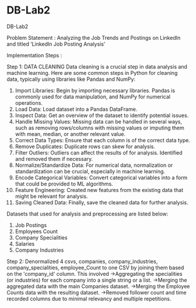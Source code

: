 # DB-Lab2
DB-Lab2

Problem Statement :
Analyzing the Job Trends and Postings on LinkedIn and titled ‘LinkedIn Job Posting Analysis’

Implementation Steps :

Step 1: DATA CLEANING
Data cleaning is a crucial step in data analysis and machine learning. Here are some common steps in Python for cleaning data, typically using libraries like Pandas and NumPy:

1. Import Libraries: Begin by importing necessary libraries. Pandas is commonly used for data manipulation, and NumPy for numerical operations.
2. Load Data: Load dataset into a Pandas DataFrame.
3. Inspect Data: Get an overview of the dataset to identify potential issues.
4. Handle Missing Values: Missing data can be handled in several ways, such as removing rows/columns with missing values or imputing them with mean, median, or another relevant value.
5. Correct Data Types: Ensure that each column is of the correct data type.
6. Remove Duplicates: Duplicate rows can skew for analysis.
7. Filter Outliers: Outliers can affect the results of for analysis. Identified and removed them if necessary.
8. Normalize/Standardize Data: For numerical data, normalization or standardization can be crucial, especially in machine learning.
9. Encode Categorical Variables: Convert categorical variables into a form that could be provided to ML algorithms.
10. Feature Engineering: Created new features from the existing data that might be relevant for analysis.
11. Saving Cleaned Data: Finally, save the cleaned data for further analysis.

Datasets that used for analysis and preprocessing  are listed below:
1. Job Postings
2. Employees Count
3. Company Specialities
4. Salaries
5. Company Industries

Step 2: Denormalized 4 csvs, companies, company_industries, company_specialities, employee_Count to one CSV by joining them based on the 'company_id' column. This involved
        ->Aggregating the specialities (or industries) for each company into a single string or a list.
        ->Merging the aggregated data with the main Companies dataset.
        ->Merging the Employee Counts data with the resulting dataset.
        ->Removed follower count and time recorded columns due to minimal relevancy and multiple repetitions.
